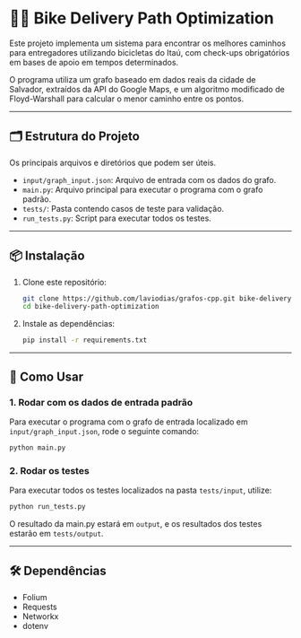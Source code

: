 # 🚴‍♂️ Bike Delivery Path Optimization

Este projeto implementa um sistema para encontrar os melhores caminhos para entregadores utilizando bicicletas do Itaú, com check-ups obrigatórios em bases de apoio em tempos determinados.

O programa utiliza um grafo baseado em dados reais da cidade de Salvador, extraídos da API do Google Maps, e um algoritmo modificado de Floyd-Warshall para calcular o menor caminho entre os pontos.

---

## 🗂 Estrutura do Projeto

Os principais arquivos e diretórios que podem ser úteis.

- `input/graph_input.json`: Arquivo de entrada com os dados do grafo.
- `main.py`: Arquivo principal para executar o programa com o grafo padrão.
- `tests/`: Pasta contendo casos de teste para validação.
- `run_tests.py`: Script para executar todos os testes.

---

## 📦 Instalação

1. Clone este repositório:

   ```bash
   git clone https://github.com/laviodias/grafos-cpp.git bike-delivery-path-optimization
   cd bike-delivery-path-optimization
   ```

2. Instale as dependências:
   ```bash
   pip install -r requirements.txt
   ```

---

## 🚀 Como Usar

### 1. Rodar com os dados de entrada padrão

Para executar o programa com o grafo de entrada localizado em `input/graph_input.json`, rode o seguinte comando:

```bash
python main.py
```

### 2. Rodar os testes

Para executar todos os testes localizados na pasta `tests/input`, utilize:

```bash
python run_tests.py
```

O resultado da main.py estará em `output`, e os resultados dos testes estarão em `tests/output`.

---

## 🛠 Dependências

- Folium
- Requests
- Networkx
- dotenv
